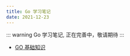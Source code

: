 ```yaml
---
title: Go 学习笔记
date: 2021-12-23
---
```


::: warning
Go 学习笔记, 正在完善中，敬请期待
:::

+ [GO 基础知识](./base.md)